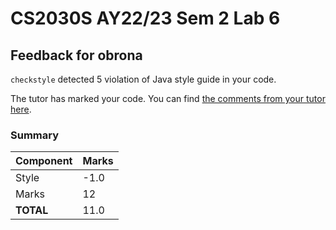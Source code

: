 # CS2030S AY22/23 Sem 2 Lab 6
## Feedback for obrona
`checkstyle` detected 5 violation of Java style guide in your code.

The tutor has marked your code. You can find [the comments from your tutor here](https://www.github.com/nus-cs2030s-2223-s2/lab6-obrona/commit/0f1c99c63d72984dd03d302a785ef23f946a9cbb).
### Summary

| Component | Marks |
|-----------|-------|
| Style | -1.0 |
| Marks | 12 |
| **TOTAL** | 11.0 |
